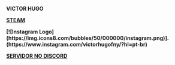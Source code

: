 <b> VICTOR HUGO <b>
<p><a href="https://steamcommunity.com/id/HugoFUNNY/">STEAM</a></p>
  [![Instagram Logo](https://img.icons8.com/bubbles/50/000000/instagram.png)].(https://www.instagram.com/victorhugofny/?hl=pt-br)
  <p><a href="https://discord.gg/E8FFT9XM">SERVIDOR NO DISCORD</a></p>


